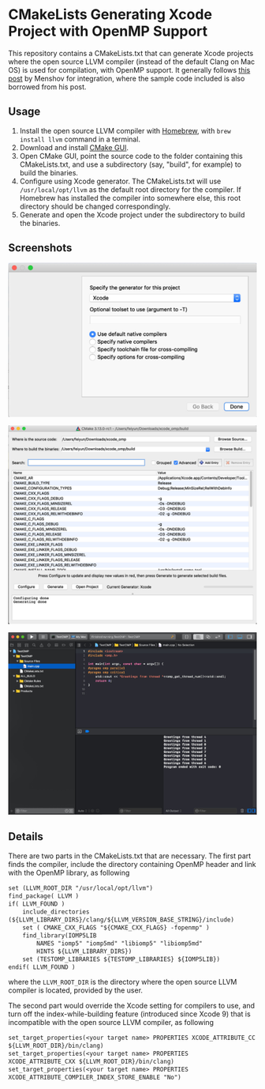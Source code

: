 # CMakeLists Generating Xcode Project with OpenMP Support
This repository contains a CMakeLists.txt that can generate Xcode projects where the open source LLVM compiler (instead of the default Clang on Mac OS) is used for compilation, with OpenMP support. It generally follows [this post](http://antonmenshov.com/2017/09/09/clang-openmp-setup-in-xcode/) by Menshov for integration, where the sample code included is also borrowed from his post.

## Usage
1. Install the open source LLVM compiler with [Homebrew](https://brew.sh), with `brew install llvm` command in a terminal.
2. Download and install [CMake GUI](https://cmake.org/download/).
3. Open CMake GUI, point the source code to the folder containing this CMakeLists.txt, and use a subdirectory (say, "build", for example) to build the binaries.
4. Configure using Xcode generator. The CMakeLists.txt will use `/usr/local/opt/llvm` as the default root directory for the compiler. If Homebrew has installed the compiler into somewhere else, this root directory should be changed correspondingly.
5. Generate and open the Xcode project under the subdirectory to build the binaries.

## Screenshots
![Select Xcode as the generator](screenshots/xcode_generator.jpg)

![CMake GUI after configured](screenshots/cmake_gui.jpg)

![OpenMP can be used with the open source LLVM compiler under Xcode 10 and MacOS 10.14](screenshots/openmp_xcode10_mojave.jpg)

## Details
There are two parts in the CMakeLists.txt that are necessary. The first part finds the compiler, include the directory containing OpenMP header and link with the OpenMP library, as following
```
set (LLVM_ROOT_DIR "/usr/local/opt/llvm")
find_package( LLVM )
if( LLVM_FOUND )
	include_directories (${LLVM_LIBRARY_DIRS}/clang/${LLVM_VERSION_BASE_STRING}/include)
	set ( CMAKE_CXX_FLAGS "${CMAKE_CXX_FLAGS} -fopenmp" )
	find_library(IOMP5LIB
		NAMES "iomp5" "iomp5md" "libiomp5" "libiomp5md"
		HINTS ${LLVM_LIBRARY_DIRS})
	set (TESTOMP_LIBRARIES ${TESTOMP_LIBRARIES} ${IOMP5LIB})
endif( LLVM_FOUND )
```
where the `LLVM_ROOT_DIR` is the directory where the open source LLVM compiler is located, provided by the user.

The second part would override the Xcode setting for compilers to use, and turn off the index-while-building feature (introduced since Xcode 9) that is incompatible with the open source LLVM compiler, as following
```
set_target_properties(<your target name> PROPERTIES XCODE_ATTRIBUTE_CC ${LLVM_ROOT_DIR}/bin/clang)
set_target_properties(<your target name> PROPERTIES XCODE_ATTRIBUTE_CXX ${LLVM_ROOT_DIR}/bin/clang)
set_target_properties(<your target name> PROPERTIES XCODE_ATTRIBUTE_COMPILER_INDEX_STORE_ENABLE "No")
```